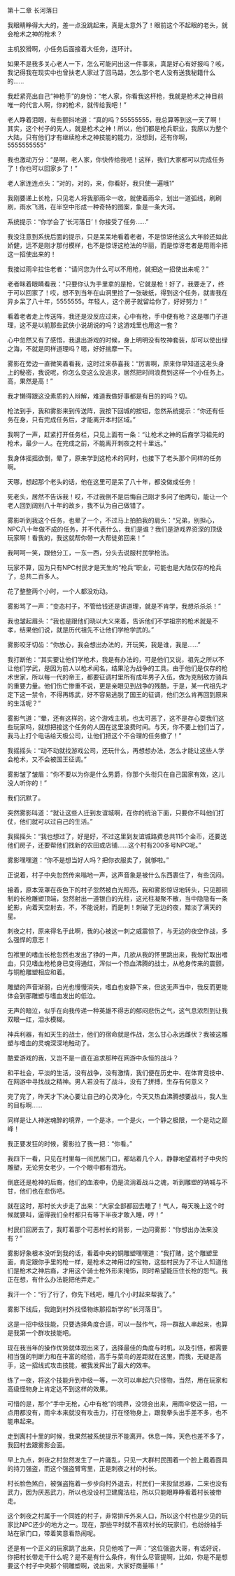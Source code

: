 第十二章 长河落日


我眼睛睁得大大的，差一点没跳起来，真是太意外了！眼前这个不起眼的老头，就会枪术之神的枪术？

主机狡猾啊，小任务后面接着大任务，连环计。

如果不是我多关心老人一下，怎么可能问出这一件事来，真是好心有好报吗？咳，我记得我在现实中也曾扶老人家过了回马路，怎么那个老人没有送我秘籍什么的……

我赶紧亮出自己“神枪手”的身份：“老人家，你看我这杆枪，我就是枪术之神目前唯一的代言人啊，你的枪术，就传给我吧！”

老人睁着泪眼，有些颤抖地道：“真的吗？55555555，我总算等到这一天了啊！其实，这个村子的先人，就是枪术之神！所以，他们都是枪兵职业，我原以为整个大陆，只有他们才有继续枪术之神技能的能力，没想到，还有你啊，5555555555”

我也激动万分：“是啊，老人家，你快传给我吧！这样，我们大家都可以完成任务了！你也可以回家乡了！”

老人家连连点头：“对的，对的，来，你看好，我只使一遍哦1”

我刚要递上长枪，只见老人将我那雨伞一收，就使着雨伞，划出一道弧线，刷刷刷，雨水飞溅，在半空中形成一种奇特的图案，象是一条大河。

系统提示：“你学会了‘长河落日’！你接受了任务……”

我没注意到系统后面的提示，只是呆呆地看着老者，不是惊讶他这么大年龄还如此娇健，远不是刚才那付模样，也不是惊讶这枪法的华丽，而是惊讶老者是用雨伞把这一招使出来的！

我接过雨伞拉住老者：“请问您为什么可以不用枪，就把这一招使出来呢？”

老者眯着眼睛看我：“只要你认为手里拿的是枪，它就是枪！好了，我要走了，终于可以回家了！哎，想不到当年在山洞里捡了一张破纸，得到这个任务，就害我在异乡呆了八十年，5555555。年轻人，这个房子就留给你了，好好努力！”

看着老者走上传送阵，我还是没反应过来，心中有枪，手中便有枪？这是哪门子道理，这不是以前那些武侠小说胡说的吗？这游戏里也用这一套？

心中忽然又有了感悟，我退出游戏的时候，身上明明没有牧神套装，却可以使出绿之海，不就是同样道理吗？嗯，好好揣摩一下。

雾影在旁边一直微笑着看我，这时过来恭喜我：“厉害啊，原来你早知道这老头身上的秘密，我说呢，你怎么变这么没追求，居然把时间浪费到这样一个小任务上。高，果然是高！”

我才懒得跟这没素质的人辩解，难道我做好事都是有目的的吗？切。

枪法到手，我和雾影来到传送阵，我按下回城的按钮，忽然系统提示：“你还有任务在身，只有完成任务后，才能离开本村区域。”

我啊了一声，赶紧打开任务栏，只见上面有一条：“让枪术之神的后裔学习祖先的枪术，最少一人。在完成之前，不能离开刺夜之村十里远。”

我身体摇摇欲倒，晕了，原来学到这枪术的同时，也接下了老头那个同样的任务啊。

天哪，想起那个老头的话，他在这里可是呆了八十年，都没做成任务！

死老头，居然不告诉我！哎，不过我倒不是后悔自己刚才多问了他两句，能让一个老人回到阔别八十年的故乡，我不认为自己做错了。

雾影听到我这个任务，也晕了一个，不过马上拍拍我的肩头：“兄弟，别担心，NPC八十年做不成的任务，并不代表什么，我们是谁？我们是游戏界资深的顶级玩家啊！看我的，我这就帮你带一大帮徒弟回来！”

我呵呵一笑，跟他分工，一东一西，分头去说服村民学枪法。

玩家不算，因为只有NPC村民才是天生的“枪兵”职业，可能也是大陆仅存的枪兵了，总共二百多人。

花了整整两个小时，一个人都没劝动。

雾影骂了一声：“变态村子，不管给钱还是讲道理，就是不肯学，我想杀杀杀！”

我也皱起眉头：“我也是跟他们晓以大义来着，告诉他们不学祖宗的枪术就是不孝，结果他们说，就是历代祖先不让他们学枪学武的。”

雾影咬牙切齿：“你放心，我会想出办法的，开玩笑，我是谁，我是……”

我打断他：“其实要让他们学枪术，我是有办法的，可是他们又说，祖先之所以不让他们学武，是因为前人以枪术闻名，结果沦为战争的工具。由于他们是仅存的枪术世家，所以每一代的帝王，都要征调村里所有成年男子入伍，做为克制敌方骑兵的重要力量。他们伤亡惨重不说，更是亲眼见到战争的残酷，于是，某一代祖先才定下这一禁令，不得再练武，好不容易逃脱了国王的征调，他们怎么肯再回到原来的生活呢？”

雾影气道：“晕，还有这样的，这个游戏主机，也太可恶了，这不是存心耍我们这些玩家吗，就想把接这个任务的人困在这里浪费时间。与天，你不要上他们当了，我马上打个电话给天极公司，让他们把这个不合理的任务撤了！”

我摇摇头：“动不动就找游戏公司，还玩什么，再想想办法，怎么才能让这些人学会枪术，又不会被国王征调。”

雾影皱了皱眉：“你不要以为你是什么男爵，你那个头衔只在自己国家有效，这儿没人听你的！”

我们沉默了。

突然雾影叫道：“就让这些人迁到友谊城啊，在你的统治下面，只要你不叫他们打仗，他们就可以过自己的生活。”

我摇摇头：“我也想过了，好是好，不过这里到友谊城路费总共115个金币，还要送他们房子，还要帮他们找新的农田或店铺……这个村有200多号NPC呢。”

雾影嘿嘿道：“你不是想当好人吗？把你衣服卖了，就够啦。”

正说着，村子中央忽然传来嗡地一声，这声音象是被什么东西裹住了，有些沉闷。

接着，原本笼罩在夜色下的村子忽然被白光照亮，我和雾影惊讶地转头，只见那铜制的长枪雕塑顶端，忽然射出一道银白的光柱，这光柱凝聚不散，当中隐隐有一条蛇影，向着天空射去，不，不能说射，而是刺！刺破了无边的夜，黯淡了满天的星。

刺夜之村，原来得名于此啊，我的心被这一刺之威震惊了，与无边的夜空作战，多么强悍的意志！

包袱里的嗜血长枪忽然也发出了铮的一声，几欲从我的怀里跳出来，我匆忙取出嗜血，只见嗜血枪枪身已变得通红，浑似一个热血沸腾的战士，从枪身传来的震颤，与铜枪雕塑相应和着。

雕塑的声音渐弱，白光也慢慢消失，嗜血也安静下来，但这无声当中，我反而更能体会到那雕塑与嗜血发出的低泣。

无声的暗泣，似乎在向我传递一种英雄不得志的郁闷悲伤之气，这气息浓烈到让我双眼一红，泪水模糊。

神兵利器，有如天生的战士，他们的宿命就是作战，怎么甘心永远雌伏？我被这雕塑与嗜血的灵魂深深地触动了。

酷爱游戏的我，又岂不是一直在追求那种在网游中永恒的战斗？

和平社会，平淡的生活，没有战争，没有激情，我们便在历史中、在体育竞技中、在网游中寻找战之精神。男人若没有了战斗，没有了拼搏，生存有何意义？

完了完了，昨天才下决心要让自己的心灵净化，今天又热血沸腾想要战斗，我人生的目标啊……

同样是让人神迷魂醉的境界，一个是冰，一个是火，一个静之极限，一个是动之巅峰！

我正要发狂的时候，雾影拉了我一把：“你看。”

我四下一看，只见在村里每一间民居门口，都站着几个人，静静地望着村子中央的雕塑，无论男女老少，一个个眼中都有泪光。

倒底还是枪神的后裔，他们的血液中，仍是流淌着战斗之魂，听到雕塑的呐喊与不甘，他们也在悲伤吧。

就在这时，那村长大步走了出来：“大家全部都回去睡了！气人，每天晚上这个时候就要叫，逼得我们全村都只有等下半夜才敢入睡，哼！”

村民们回房去了，我盯着那个可恶村长的背影，一边问雾影：“你想出办法来没有？”

雾影好象根本没听到我的话，看着中央的铜雕塑嘿嘿道：“我打赌，这个雕塑里面，肯定跟你手里的枪一样，是枪术之神用过的宝物，这些村民为了不让人知道他们是枪术之神后裔，才用这个骑士枪外形来掩饰，同时希望能压住长枪的怨气。我正在想，有什么办法能把他弄走。”

我汗一个：“行了行了，你先下线吧，睡几个小时起来帮我了。”

雾影下线后，我跑到村外找怪物练那招新学的“长河落日”。

这是一招中级技能，只要选择角度合适，可以一鼓作气，将一群敌人串起来，也算是我第一个群攻技能吧。

现在我当年的操作优势就体现出来了，选择最佳的角度与时机，以及引怪，都需要相当强的判断力和在丰富的经验，高手与菜鸟的差距就在这里，而我，无疑是高手，这一招线式攻击技能，被我发挥出了最大的效率。

练了一夜，将这个技能升到中级一等，一次可以串起六只怪物，当然，用在玩家和高级怪物身上肯定达不到这样的效果。

可惜的是，那个“手中无枪，心中有枪”的境界，没领会出来，用雨伞使这一招，一点用都没有，雨伞本来就没有攻击力，打在怪物身上，跟我拳头出手差不多，也不能串起来。

走到离村十里的时候，我果然被系统提示不能离开。休息一阵，天色也差不多了，我回村去跟雾影会面。

早上九点，刺夜之村忽然发生了一片骚乱，只见一大群村民围着一个脸上戴着面具的持刀强盗，而这个强盗臂弯里，正是刺夜之村的村长。

村长脸色煞白，被强盗拖着一步步向村外退去，村民们一来投鼠忌器，二来也没有武力，因为厌恶武力，所以也没设村卫建魔法柱，所以只能眼睁睁看着村长被带走。

这个刺夜之村属于一个同姓的村子，非常排斥外来人口，所以这个村也是少见的玩家比NPC还少的地方之一。现在，那些平时就不喜欢村长的玩家们，也纷纷袖手站在家门口，带着笑意看热闹呢。

还是有一个正义的玩家跳了出来，只见他咳了一声：“这位强盗大哥，有话好说，你把村长带走干什么呢？是不是有什么条件，有什么尽管提啊，比如，你是不是想要这个村子中央那个铜雕塑啊，说出来，大家好商量嘛！”





